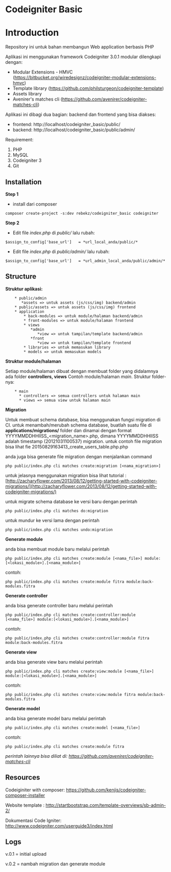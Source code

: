 # Codeigniter Basic  #

Introduction
========

Repository ini untuk bahan membangun Web application berbasis PHP

Aplikasi ini menggunakan framework Codeigniter 3.0.1 modular dilengkapi dengan:

* Modular Extensions - HMVC (https://bitbucket.org/wiredesignz/codeigniter-modular-extensions-hmvc) 
* Template library (https://github.com/philsturgeon/codeigniter-template) 
* Assets library 
* Avenirer's matches cli (https://github.com/avenirer/codeigniter-matches-cli)

Aplikasi ini dibagi dua bagian: backend dan frontend yang bisa diakses:

* frontend: http://localhost/codeigniter_basic/public/
* backend: http://localhost/codeigniter_basic/public/admin/

Requirement:

1. PHP
2. MySQL
3. Codeigniter 3
4. Git

Installation
------------

**Step 1**

* install dari composer

```
composer create-project -s:dev rebekz/codeigniter_basic codeigniter
``` 

**Step 2**

* Edit file *index.php* di *public/* lalu rubah:

```
$assign_to_config['base_url']	= *url_local_anda/public/*
``` 

* Edit file *index.php* di *public/admin/* lalu rubah:

```
$assign_to_config['base_url']	= *url_admin_local_anda/public/admin/*
```
 
Structure
----------

**Struktur aplikasi:**

        * public/admin
           *assets => untuk assets (js/css/img) backend/admin
        * public/assets => untuk assets (js/css/img) frontend
        * application 
            * back-modules => untuk module/halaman backend/admin
            * front-modules => untuk module/halaman frontend
            * views
               *admin
                  *view => untuk tampilan/template backend/admin
               *front
                  *view => untuk tampilan/template frontend
            * libraries => untuk memasukan library
            * models => untuk memasukan models

**Struktur module/halaman**

Setiap module/halaman dibuat dengan membuat folder yang didalamnya ada folder  **controllers, views**
Contoh module/halaman *main*. Struktur folder-nya:

        * main 
          * controllers => semua controllers untuk halaman main
          * views => semua view untuk halaman main

**Migration**

Untuk membuat schema database, bisa menggunakan fungsi migration di CI. untuk menambah/merubah schema database, buatlah suatu file di **applications/migrations/** folder dan dinamai dengan format YYYYMMDDHHIISS_<migration_name>.php, dimana YYYYMMDDHHIISS adalah timestamp (20121031100537) migration. untuk contoh file migration bisa lihat fie 20150829163413_create_users_table.php.php

anda juga bisa generate file migration dengan menjalankan command 

```
php public/index.php cli matches create:migration [<nama_migration>]
```

untuk jelasnya menggunakan migration bisa lihat tutorial : [http://zacharyflower.com/2013/08/12/getting-started-with-codeigniter-migrations/](http://zacharyflower.com/2013/08/12/getting-started-with-codeigniter-migrations/)

untuk migrate schema database ke versi baru dengan perintah


```
php public/index.php cli matches do:migration 
```

untuk mundur ke versi lama dengan perintah

```
php public/index.php cli matches undo:migration 
```


**Generate module**

anda bisa membuat module baru melalui perintah

```
php public/index.php cli matches create:module [<nama_file>] module:[<lokasi_module>].[<nama_module>]
```

contoh: 


```
php public/index.php cli matches create:module fitra module:back-modules.fitra
```

**Generate controller**

anda bisa generate controller baru melalui perintah

```
php public/index.php cli matches create:controller:module [<nama_file>] module:[<lokasi_module>].[<nama_module>]
```

contoh: 


```
php public/index.php cli matches create:controller:module fitra module:back-modules.fitra
```

**Generate view**

anda bisa generate view baru melalui perintah

```
php public/index.php cli matches create:view:module [<nama_file>] module:[<lokasi_module>].[<nama_module>]
```

contoh: 


```
php public/index.php cli matches create:view:module fitra module:back-modules.fitra
```

**Generate model**

anda bisa generate model baru melalui perintah

```
php public/index.php cli matches create:model [<nama_file>] 
```

contoh: 


```
php public/index.php cli matches create:module fitra
```

*perintah lainnya bisa diliat di: https://github.com/avenirer/codeigniter-matches-cli*


Resources
-------

Codeiginiter with composer: https://github.com/kenjis/codeigniter-composer-installer

Website template : http://startbootstrap.com/template-overviews/sb-admin-2/

Dokumentasi Code Igniter: http://www.codeigniter.com/userguide3/index.html

Logs
------
v.0.1 = initial upload

v.0.2 = nambah migration dan generate module
